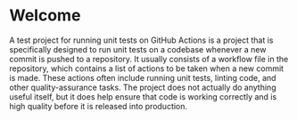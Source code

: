 # Welcome

  A test project for running unit tests on GitHub Actions is a project that is specifically designed to run unit tests on a codebase whenever a new commit is pushed to a repository. It usually consists of a workflow file in the repository, which contains a list of actions to be taken when a new commit is made. These actions often include running unit tests, linting code, and other quality-assurance tasks. The project does not actually do anything useful itself, but it does help ensure that code is working correctly and is high quality before it is released into production.
  

